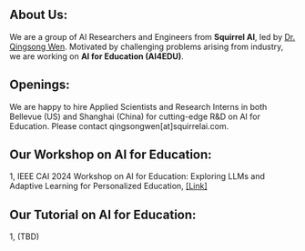 ## About Us:
We are a group of AI Researchers and Engineers from **Squirrel AI**, led by [Dr. Qingsong Wen](https://sites.google.com/site/qingsongwen8/). Motivated by challenging problems arising from industry, we are working on **AI for Education (AI4EDU)**.

## Openings: 
We are happy to hire Applied Scientists and Research Interns in both Bellevue (US) and Shanghai (China) for cutting-edge R&D on AI for Education. Please contact qingsongwen[at]squirrelai.com.

## Our **Workshop on AI for Education**:

1, IEEE CAI 2024 Workshop on AI for Education: Exploring LLMs and Adaptive Learning for Personalized Education, [[Link]](https://ai-for-edu.github.io/workshop_cai2024.html)

## Our **Tutorial on AI for Education**:

1, (TBD)
